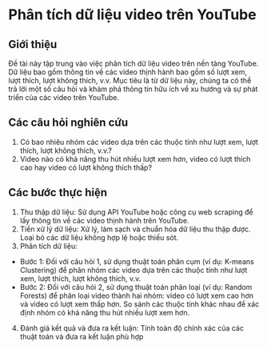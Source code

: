 # Phân tích dữ liệu video trên YouTube
## Giới thiệu
Đề tài này tập trung vào việc phân tích dữ liệu video trên nền tảng YouTube. Dữ liệu bao gồm thông tin về các video thịnh hành bao gồm số lượt xem, lượt thích, lượt không thích, v.v. Mục tiêu là từ dữ liệu này, chúng ta có thể trả lời một số câu hỏi và khám phá thông tin hữu ích về xu hướng và sự phát triển của các video trên YouTube.

## Các câu hỏi nghiên cứu
1. Có bao nhiêu nhóm các video dựa trên các thuộc tính như lượt xem, lượt thích, lượt không thích, v.v.?
2. Video nào có khả năng thu hút nhiều lượt xem hơn, video có lượt thích cao hay video có lượt không thích thấp?
## Các bước thực hiện
1. Thu thập dữ liệu: Sử dụng API YouTube hoặc công cụ web scraping để lấy thông tin về các video thịnh hành trên YouTube.
2. Tiền xử lý dữ liệu: Xử lý, làm sạch và chuẩn hóa dữ liệu thu thập được. Loại bỏ các dữ liệu không hợp lệ hoặc thiếu sót.
3. Phân tích dữ liệu:
- Bước 1: Đối với câu hỏi 1, sử dụng thuật toán phân cụm (ví dụ: K-means Clustering) để phân nhóm các video dựa trên các thuộc tính như lượt xem, lượt thích, lượt không thích, v.v.
- Bước 2: Đối với câu hỏi 2, sử dụng thuật toán phân loại (ví dụ: Random Forests) để phân loại video thành hai nhóm: video có lượt xem cao hơn và video có lượt xem thấp hơn. So sánh các thuộc tính khác nhau để xác định nhóm có khả năng thu hút nhiều lượt xem hơn.
4. Đánh giá kết quả và đưa ra kết luận: Tính toàn độ chính xác của các thuật toán và đưa ra kết luận phù hợp
